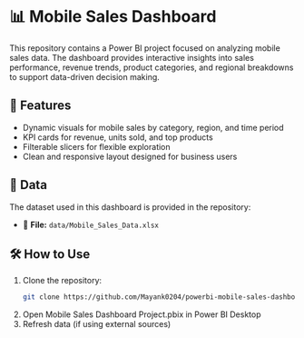 # 📊 Mobile Sales Dashboard

This repository contains a Power BI project focused on analyzing mobile sales data. The dashboard provides interactive insights into sales performance, revenue trends, product categories, and regional breakdowns to support data-driven decision making.

## 🚀 Features

- Dynamic visuals for mobile sales by category, region, and time period
- KPI cards for revenue, units sold, and top products
- Filterable slicers for flexible exploration
- Clean and responsive layout designed for business users

## 📂 Data

The dataset used in this dashboard is provided in the repository:

- 📄 **File:** `data/Mobile_Sales_Data.xlsx`

## 🛠️ How to Use

1. Clone the repository:
   ```bash
   git clone https://github.com/Mayank0204/powerbi-mobile-sales-dashboard.git
2. Open Mobile Sales Dashboard Project.pbix in Power BI Desktop
3. Refresh data (if using external sources)
